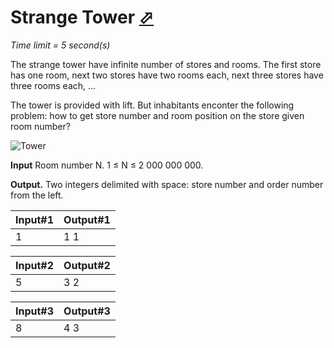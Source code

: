 # Strange Tower [⬀](http://acm.mipt.ru/judge/problems.pl?problem=051&lang=en)

_Time limit = 5 second(s)_

The strange tower have infinite number of stores and rooms. The first store has one room, next two stores have two rooms each, next three stores have three rooms each, ...

The tower is provided with lift. But inhabitants enconter the following problem: how to get store number and room position on the store given room number?

![Tower](tower.gif)


**Input** Room number N. 1 ≤ N ≤ 2 000 000 000.

**Output.** Two integers delimited with space: store number and order number from the left.


| Input#1  | Output#1 |
|----------|----------|
| 1        | 1 1      |


| Input#2  | Output#2 |
|----------|----------|
| 5        | 3 2      |

| Input#3  | Output#3 |
|----------|----------|
| 8        | 4 3      |


